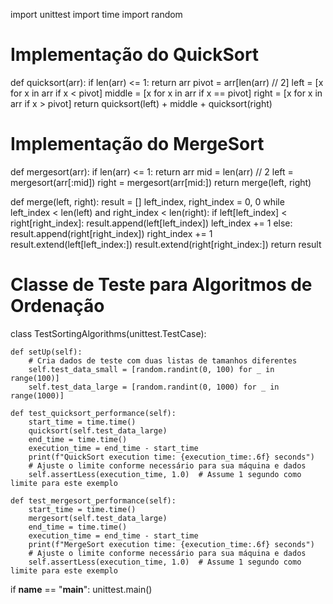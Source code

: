 import unittest
import time
import random

# Implementação do QuickSort
def quicksort(arr):
    if len(arr) <= 1:
        return arr
    pivot = arr[len(arr) // 2]
    left = [x for x in arr if x < pivot]
    middle = [x for x in arr if x == pivot]
    right = [x for x in arr if x > pivot]
    return quicksort(left) + middle + quicksort(right)

# Implementação do MergeSort
def mergesort(arr):
    if len(arr) <= 1:
        return arr
    mid = len(arr) // 2
    left = mergesort(arr[:mid])
    right = mergesort(arr[mid:])
    return merge(left, right)

def merge(left, right):
    result = []
    left_index, right_index = 0, 0
    while left_index < len(left) and right_index < len(right):
        if left[left_index] < right[right_index]:
            result.append(left[left_index])
            left_index += 1
        else:
            result.append(right[right_index])
            right_index += 1
    result.extend(left[left_index:])
    result.extend(right[right_index:])
    return result

# Classe de Teste para Algoritmos de Ordenação
class TestSortingAlgorithms(unittest.TestCase):

    def setUp(self):
        # Cria dados de teste com duas listas de tamanhos diferentes
        self.test_data_small = [random.randint(0, 100) for _ in range(100)]
        self.test_data_large = [random.randint(0, 1000) for _ in range(1000)]

    def test_quicksort_performance(self):
        start_time = time.time()
        quicksort(self.test_data_large)
        end_time = time.time()
        execution_time = end_time - start_time
        print(f"QuickSort execution time: {execution_time:.6f} seconds")
        # Ajuste o limite conforme necessário para sua máquina e dados
        self.assertLess(execution_time, 1.0)  # Assume 1 segundo como limite para este exemplo

    def test_mergesort_performance(self):
        start_time = time.time()
        mergesort(self.test_data_large)
        end_time = time.time()
        execution_time = end_time - start_time
        print(f"MergeSort execution time: {execution_time:.6f} seconds")
        # Ajuste o limite conforme necessário para sua máquina e dados
        self.assertLess(execution_time, 1.0)  # Assume 1 segundo como limite para este exemplo

if __name__ == "__main__":
    unittest.main()

